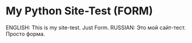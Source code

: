 # My Python Site-Test (FORM)

ENGLISH:
This is my site-test. Just Form.
RUSSIAN:
Это мой сайт-тест. Просто форма.